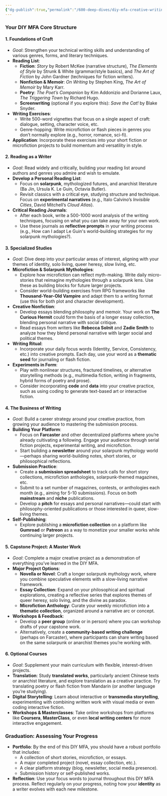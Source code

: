 ```yaml
---
{"dg-publish":true,"permalink":"/600-deep-dives/diy-mfa-creative-writing/diy-mfa-in-creative-writing-overview/"}
---
```


### **Your DIY MFA Core Structure**

#### 1. **Foundations of Craft**

- _Goal_: Strengthen your technical writing skills and understanding of various genres, forms, and literary techniques.
- **Reading List**:
    - **Fiction**: _Story_ by Robert McKee (narrative structure), _The Elements of Style_ by Strunk & White (grammar/style basics), and _The Art of Fiction_ by John Gardner (techniques for fiction writers).
    - **Nonfiction & Memoir**: _On Writing_ by Stephen King, _The Art of Memoir_ by Mary Karr.
    - **Poetry**: _The Poet’s Companion_ by Kim Addonizio and Dorianne Laux, _The Triggering Town_ by Richard Hugo.
    - **Screenwriting** (optional if you explore this): _Save the Cat!_ by Blake Snyder.
- **Writing Exercises**:
    - Write 500-word vignettes that focus on a single aspect of craft: dialogue, setting, character voice, etc.
    - Genre-hopping: Write microfiction or flash pieces in genres you don’t normally explore (e.g., horror, romance, sci-fi).
- **Application**: Incorporate these exercises into your short fiction or microfiction projects to build momentum and versatility in style.

#### 2. **Reading as a Writer**

- _Goal_: Read widely and critically, building your reading list around authors and genres you admire and wish to emulate.
- **Develop a Personal Reading List**:
    - Focus on **solarpunk**, mythologized futures, and anarchist literature (Ba Jin, Ursula K. Le Guin, Octavia Butler).
    - Revisit classics with a critical eye, studying structure and technique. Focus on **experimental narratives** (e.g., Italo Calvino’s _Invisible Cities_, David Mitchell’s _Cloud Atlas_).
- **Critical Reading Journals**:
    - After each book, write a 500-1000 word analysis of the writing techniques, focusing on what you can take away for your own work.
    - Use these journals as **reflective prompts** in your writing process (e.g., How can I adapt Le Guin's world-building strategies for my solarpunk mythologies?).

#### 3. **Specialized Studies**

- _Goal_: Dive deep into your particular areas of interest, aligning with your themes of identity, solo living, queer heresy, slow living, etc.
- **Microfiction & Solarpunk Mythologies**:
    - Explore how microfiction can reflect myth-making. Write daily micro-stories that reimagine mythologies through a solarpunk lens. Use these as building blocks for future larger projects.
    - Consider world-building exercises from RPG frameworks like **Thousand-Year-Old Vampire** and adapt them to a writing format (use this for both plot and character development).
- **Creative Nonfiction**:
    - Develop essays blending philosophy and memoir. Your work on **The Curious Hermit** could form the basis of a longer essay collection, blending personal narrative with social critique.
    - Read essays from writers like **Rebecca Solnit** and **Zadie Smith** to analyze how they blend personal narrative with larger social and political themes.
- **Writing Ritual**:
    - Incorporate your daily focus words (Identity, Service, Consistency, etc.) into creative prompts. Each day, use your word as a **thematic seed** for journaling or flash fiction.
- **Experiments in Form**:
    - Play with nonlinear structures, fractured timelines, or alternative storytelling methods (e.g., multimedia fiction, writing in fragments, hybrid forms of poetry and prose).
    - Consider incorporating **code** and **data** into your creative practice, such as using coding to generate text-based art or interactive fiction.

#### 4. **The Business of Writing**

- _Goal_: Build a career strategy around your creative practice, from growing your audience to mastering the submission process.
- **Building Your Platform**:
    - Focus on **Farcaster** and other decentralized platforms where you’re already cultivating a following. Engage your audience through serial fiction projects, experimental writing, and microfiction.
    - Start building a **newsletter** around your solarpunk mythology world—perhaps sharing world-building notes, short stories, or philosophical reflections.
- **Submission Practice**:
    - Create a **submission spreadsheet** to track calls for short story collections, microfiction anthologies, solarpunk-themed magazines, etc.
    - Submit to a set number of magazines, contests, or anthologies each month (e.g., aiming for 5-10 submissions). Focus on both **mainstream** and **niche** publications.
    - Develop a **pitch** for essays and personal narratives—could start with philosophy-oriented publications or those interested in queer, slow-living themes.
- **Self-Publishing**:
    - Explore publishing a **microfiction collection** on a platform like **Gumroad** or **Patreon** as a way to monetize your smaller works while continuing larger projects.

#### 5. **Capstone Project: A Master Work**

- _Goal_: Complete a major creative project as a demonstration of everything you’ve learned in the DIY MFA.
- **Major Project Options**:
    - **Novella or Novel**: Craft a longer solarpunk mythology work, where you combine speculative elements with a slow-living narrative framework.
    - **Essay Collection**: Expand on your philosophical and spiritual explorations, creating a reflective series that explores themes of queer heresy, solo living, and the divine as paradox.
    - **Microfiction Anthology**: Curate your weekly microfiction into a **thematic collection**, organized around a narrative arc or concept.
- **Workshops & Feedback**:
    - Develop a **peer group** (online or in person) where you can workshop drafts of your capstone work.
    - Alternatively, create a **community-based writing challenge** (perhaps on Farcaster), where participants can share writing based on the same solarpunk or anarchist themes you’re working with.

#### 6. **Optional Courses**

- _Goal_: Supplement your main curriculum with flexible, interest-driven projects.
- **Translation**: Study **translated works**, particularly ancient Chinese texts or anarchist literature, and explore translation as a creative practice. Try translating poetry or flash fiction from Mandarin (or another language you’re studying).
- **Digital Storytelling**: Learn about interactive or **transmedia storytelling**, experimenting with combining written work with visual media or even coding interactive fiction.
- **Workshops & Masterclasses**: Take online workshops from platforms like **Coursera**, **MasterClass**, or even **local writing centers** for more interactive engagement.

### **Graduation: Assessing Your Progress**

- **Portfolio**: By the end of this DIY MFA, you should have a robust portfolio that includes:
    - A collection of short stories, microfiction, or essays.
    - A major completed project (novel, essay collection, etc.).
    - A clear platform strategy (blog, newsletter, social media presence).
    - Submission history or self-published works.
- **Reflection**: Use your focus words to journal throughout this DIY MFA process. Reflect regularly on your progress, noting how your **identity** as a writer evolves with each new milestone.